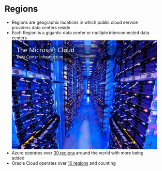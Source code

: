 # Regions

* Regions are geographic locations in which public cloud service providers data centers reside
* Each Region is a gigantic data center or multiple interconnected data centers
![Data Center](../images/chapter-02/microsoft-azure-data-center.jpg)
* Azure operates over [30 regions](https://azure.microsoft.com/en-us/regions/) around the world with more being added
* Oracle Cloud operates over [10 regions](https://cloud.oracle.com/data-regions) and counting
